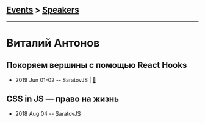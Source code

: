 ## [Events](../README.md) > [Speakers](../speakers.md)
---

# Виталий Антонов

## Покоряем вершины с помощью React Hooks
- 2019 Jun 01-02 -- SaratovJS  | [:notebook:](https://vk.com/doc28685522_505158938?hash=a3211365dd5b351c7d&dl=847c6007304d9cfadf)  
## СSS in JS — право на жизнь
- 2018 Aug 04 -- SaratovJS    
